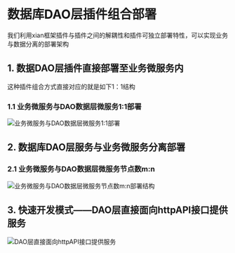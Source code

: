 # 数据库DAO层插件组合部署
我们利用xian框架插件与插件之间的解耦性和插件可独立部署特性，可以实现业务与数据分离的部署架构

## 1. 数据DAO层插件直接部署至业务微服务内
这种插件组合方式直接对应的就是如下1：1结构
### 1.1 业务微服务与DAO数据层微服务1:1部署
![业务微服务与DAO数据层微服务1:1部署](http://processon.com/chart_image/5cd1b97ae4b059e20a16a790.png)

## 2. 数据库DAO层服务与业务微服务分离部署
### 2.1 业务微服务与DAO数据层微服务节点数m:n
![业务微服务与DAO数据层微服务节点数m:n部署结构](http://processon.com/chart_image/5cd1b6dce4b06bcc139a55e6.png)

## 3. 快速开发模式——DAO层直接面向httpAPI接口提供服务
![DAO层直接面向httpAPI接口提供服务](http://processon.com/chart_image/5a8f9e94e4b0615ac05c8452.png)
